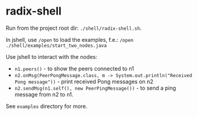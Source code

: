# radix-shell

Run from the project root dir: `./shell/radix-shell.sh`.

In jshell, use `/open` to load the examples, f.e.:
`/open ./shell/examples/start_two_nodes.java`

Use jshell to interact with the nodes:
* `n1.peers()` - to show the peers connected to n1
* `n2.onMsg(PeerPongMessage.class, m -> System.out.println("Received Pong message"))` - print received Pong messages on n2
* `n2.sendMsg(n1.self(), new PeerPingMessage())` - to send a ping message from n2 to n1.

See `examples` directory for more.
